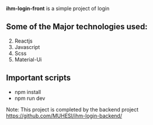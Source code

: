 **ihm-login-front**  is a simple project of login  

## Some of the Major technologies used:

2. Reactjs
3. Javascript
4. Scss
5. Material-Ui

## Important scripts 
 - npm install 
 - npm run dev 

Note: This project is completed by the backend project https://github.com/MUHESI/ihm-login-backend/
